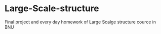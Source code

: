 # Large-Scale-structure
Final project and every day homework of Large Scalge structure cource in BNU
